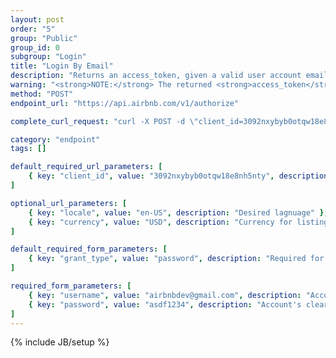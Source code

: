 ```yaml
---
layout: post
order: "5"
group: "Public"
group_id: 0
subgroup: "Login"
title: "Login By Email"
description: "Returns an access_token, given a valid user account email and password."
warning: "<strong>NOTE:</strong> The returned <strong>access_token</strong> is required to hit logged-in endpoints."
method: "POST"
endpoint_url: "https://api.airbnb.com/v1/authorize"

complete_curl_request: "curl -X POST -d \"client_id=3092nxybyb0otqw18e8nh5nty\" -d \"locale=en-US\" -d \"currency=USD\" -F grant_type=password -F password=asdf1234 -F username=airbnbdev@gmail.com https://api.airbnb.com/v1/authorize"

category: "endpoint"
tags: []

default_required_url_parameters: [
	{ key: "client_id", value: "3092nxybyb0otqw18e8nh5nty", description: "API Key" }
]

optional_url_parameters: [
	{ key: "locale", value: "en-US", description: "Desired lagnuage" },
	{ key: "currency", value: "USD", description: "Currency for listings" }
]

default_required_form_parameters: [
	{ key: "grant_type", value: "password", description: "Required for email authentication (as opposed to OAuth)" }
]

required_form_parameters: [
	{ key: "username", value: "airbnbdev@gmail.com", description: "Account's email address" },
	{ key: "password", value: "asdf1234", description: "Account's clear-text password (note: endpoint uses HTTPS)" }
]
---
```

{% include JB/setup %}

